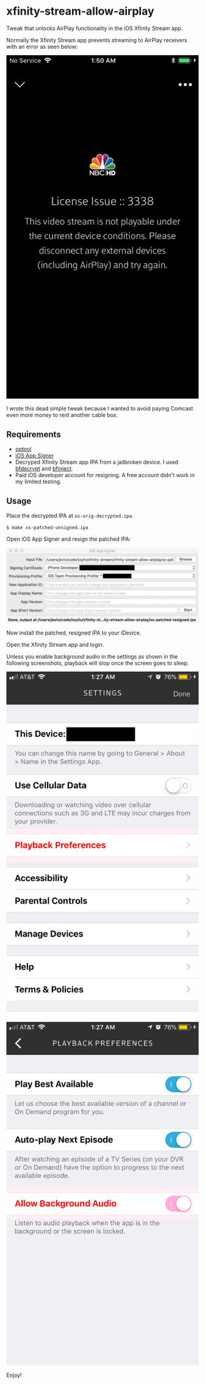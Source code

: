 xfinity-stream-allow-airplay
=====================================

Tweak that unlocks AirPlay functionality in the iOS Xfinity Stream app.

Normally the Xfinity Stream app prevents streaming to AirPlay receivers
with an error as seen below:

![License Error](imgs/license-issue.png "License Error")

I wrote this dead simple tweak because I wanted to avoid paying Comcast even more money
to rent another cable box.

Requirements
------------
 * [optool](https://github.com/alexzielenski/optool)
 * [iOS App Signer](https://github.com/DanTheMan827/ios-app-signer)
 * Decryped Xfinity Stream app IPA from a jailbroken device. I used [bfdecrypt](https://github.com/BishopFox/bfdecrypt)
    and [bfinject](https://github.com/BishopFox/bfinject).
 * Paid iOS developer account for resigning. A free account didn't work in my limited testing.

Usage
-----

Place the decrypted IPA at `xs-orig-decrypted.ipa`.

```console
$ make xs-patched-unsigned.ipa
```

Open iOS App Signer and resign the patched IPA:

![Resign](imgs/ios-app-signer-screenshot.png "Resign")

Now install the patched, resigned IPA to your iDevice.

Open the Xfinity Stream app and login.

Unless you enable background audio in the settings as shown in the following screenshots,
playback will stop once the screen goes to sleep.

![Settings Step 1](imgs/xs-settings-1.png "Settings Step 1")

![Settings Step 2](imgs/xs-settings-2.png "Settings Step 2")

Enjoy!
